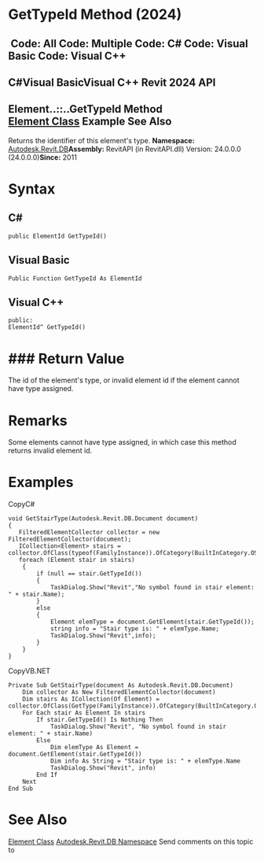 # GetTypeId Method (2024)

﻿
 Code: All Code: Multiple Code: C# Code: Visual Basic Code: Visual C++   
---  
C#Visual BasicVisual C++
Revit 2024 API  
---  
Element..::..GetTypeId Method   
[Element Class](eb16114f-69ea-f4de-0d0d-f7388b105a16.md "Element Class") Example See Also  
---  
Returns the identifier of this element's type. 
**Namespace:** [Autodesk.Revit.DB](87546ba7-461b-c646-cbb1-2cb8f5bff8b2.md "Autodesk.Revit.DB Namespace")**Assembly:** RevitAPI (in RevitAPI.dll) Version: 24.0.0.0 (24.0.0.0)**Since:** 2011 
# Syntax
C#  
---  
```text
public ElementId GetTypeId()
```
  
Visual Basic  
---  
```text
Public Function GetTypeId As ElementId
```
  
Visual C++  
---  
```text
public:
ElementId^ GetTypeId()
```
  
# ### Return Value
The id of the element's type, or invalid element id if the element cannot have type assigned. 
# Remarks
Some elements cannot have type assigned, in which case this method returns invalid element id. 
# Examples
CopyC#
```text
void GetStairType(Autodesk.Revit.DB.Document document)
{
   FilteredElementCollector collector = new FilteredElementCollector(document);
   ICollection<Element> stairs = collector.OfClass(typeof(FamilyInstance)).OfCategory(BuiltInCategory.OST_Stairs).ToElements();
   foreach (Element stair in stairs)
    {
        if (null == stair.GetTypeId())
        {
            TaskDialog.Show("Revit","No symbol found in stair element: " + stair.Name);
        }
        else
        {
            Element elemType = document.GetElement(stair.GetTypeId());
            string info = "Stair type is: " + elemType.Name;
            TaskDialog.Show("Revit",info);
        }
    }
}
```

CopyVB.NET
```text
Private Sub GetStairType(document As Autodesk.Revit.DB.Document)
    Dim collector As New FilteredElementCollector(document)
    Dim stairs As ICollection(Of Element) = collector.OfClass(GetType(FamilyInstance)).OfCategory(BuiltInCategory.OST_Stairs).ToElements()
    For Each stair As Element In stairs
        If stair.GetTypeId() Is Nothing Then
            TaskDialog.Show("Revit", "No symbol found in stair element: " + stair.Name)
        Else
            Dim elemType As Element = document.GetElement(stair.GetTypeId())
            Dim info As String = "Stair type is: " + elemType.Name
            TaskDialog.Show("Revit", info)
        End If
    Next
End Sub
```

# See Also
[Element Class](eb16114f-69ea-f4de-0d0d-f7388b105a16.md "Element Class")
[Autodesk.Revit.DB Namespace](87546ba7-461b-c646-cbb1-2cb8f5bff8b2.md "Autodesk.Revit.DB Namespace")
Send comments on this topic to 